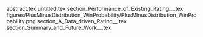 abstract.tex
untitled.tex
section_Performance_of_Existing_Rating__.tex
figures/PlusMinusDistribution_WinProbability/PlusMinusDistribution_WinProbability.png
section_A_Data_driven_Rating__.tex
section_Summary_and_Future_Work__.tex
